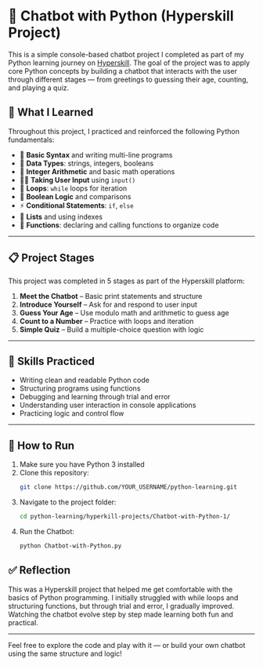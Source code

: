 # 🤖 Chatbot with Python (Hyperskill Project)

This is a simple console-based chatbot project I completed as part of my Python learning journey on [Hyperskill](https://hyperskill.org). The goal of the project was to apply core Python concepts by building a chatbot that interacts with the user through different stages — from greetings to guessing their age, counting, and playing a quiz.

## 🧠 What I Learned

Throughout this project, I practiced and reinforced the following Python fundamentals:

- 📜 **Basic Syntax** and writing multi-line programs
- 🔢 **Data Types**: strings, integers, booleans
- 🧮 **Integer Arithmetic** and basic math operations
- 🧑‍💻 **Taking User Input** using `input()`
- 🔄 **Loops**: `while` loops for iteration
- 🧠 **Boolean Logic** and comparisons
- ⚡ **Conditional Statements**: `if`, `else`
- 🔢 **Lists** and using indexes
- 🧰 **Functions**: declaring and calling functions to organize code
---

## 📋 Project Stages

This project was completed in 5 stages as part of the Hyperskill platform:

1. **Meet the Chatbot** – Basic print statements and structure
2. **Introduce Yourself** – Ask for and respond to user input
3. **Guess Your Age** – Use modulo math and arithmetic to guess age
4. **Count to a Number** – Practice with loops and iteration
5. **Simple Quiz** – Build a multiple-choice question with logic
---

## 🎯 Skills Practiced

- Writing clean and readable Python code
- Structuring programs using functions
- Debugging and learning through trial and error
- Understanding user interaction in console applications
- Practicing logic and control flow
---

## 🚀 How to Run

1. Make sure you have Python 3 installed
2. Clone this repository:
   ```bash
   git clone https://github.com/YOUR_USERNAME/python-learning.git
3. Navigate to the project folder:
   ```bash
   cd python-learning/hyperkill-projects/Chatbot-with-Python-1/
4. Run the Chatbot:
   ```bash
   python Chatbot-with-Python.py

## ✅ Reflection

This was a Hyperskill project that helped me get comfortable with the basics of Python programming. I initially struggled with while loops and structuring functions, but through trial and error, I gradually improved. Watching the chatbot evolve step by step made learning both fun and practical.

---
Feel free to explore the code and play with it — or build your own chatbot using the same structure and logic!




